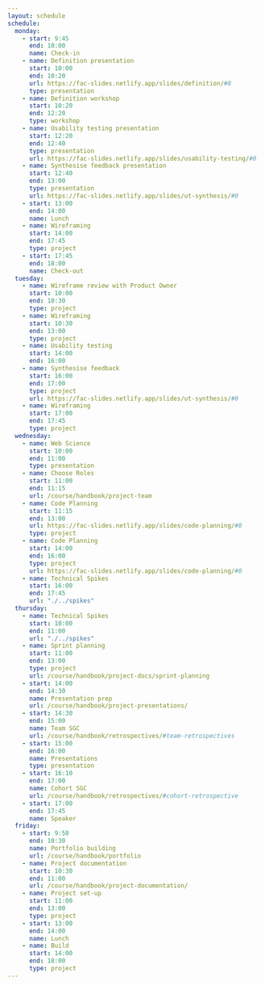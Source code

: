 ```yaml
---
layout: schedule
schedule:
  monday:
    - start: 9:45
      end: 10:00
      name: Check-in
    - name: Definition presentation
      start: 10:00
      end: 10:20
      url: https://fac-slides.netlify.app/slides/definition/#0
      type: presentation
    - name: Definition workshop
      start: 10:20
      end: 12:20
      type: workshop
    - name: Usability testing presentation
      start: 12:20
      end: 12:40
      type: presentation
      url: https://fac-slides.netlify.app/slides/usability-testing/#0
    - name: Synthesise feedback presentation
      start: 12:40
      end: 13:00
      type: presentation
      url: https://fac-slides.netlify.app/slides/ut-synthesis/#0
    - start: 13:00
      end: 14:00
      name: Lunch
    - name: Wireframing
      start: 14:00
      end: 17:45
      type: project
    - start: 17:45
      end: 18:00
      name: Check-out
  tuesday:
    - name: Wireframe review with Product Owner
      start: 10:00
      end: 10:30
      type: project
    - name: Wireframing
      start: 10:30
      end: 13:00
      type: project
    - name: Usability testing
      start: 14:00
      end: 16:00
    - name: Synthesise feedback
      start: 16:00
      end: 17:00
      type: project
      url: https://fac-slides.netlify.app/slides/ut-synthesis/#0
    - name: Wireframing
      start: 17:00
      end: 17:45
      type: project
  wednesday:
    - name: Web Science
      start: 10:00
      end: 11:00
      type: presentation
    - name: Choose Roles
      start: 11:00
      end: 11:15
      url: /course/handbook/project-team
    - name: Code Planning
      start: 11:15
      end: 13:00
      url: https://fac-slides.netlify.app/slides/code-planning/#0
      type: project
    - name: Code Planning
      start: 14:00
      end: 16:00
      type: project
      url: https://fac-slides.netlify.app/slides/code-planning/#0
    - name: Technical Spikes
      start: 16:00
      end: 17:45
      url: "./../spikes"
  thursday:
    - name: Technical Spikes
      start: 10:00
      end: 11:00
      url: "./../spikes"
    - name: Sprint planning
      start: 11:00
      end: 13:00
      type: project
      url: /course/handbook/project-docs/sprint-planning
    - start: 14:00
      end: 14:30
      name: Presentation prep
      url: /course/handbook/project-presentations/
    - start: 14:30
      end: 15:00
      name: Team SGC
      url: /course/handbook/retrospectives/#team-retrospectives
    - start: 15:00
      end: 16:00
      name: Presentations
      type: presentation
    - start: 16:10
      end: 17:00
      name: Cohort SGC
      url: /course/handbook/retrospectives/#cohort-retrospective
    - start: 17:00
      end: 17:45
      name: Speaker
  friday:
    - start: 9:50
      end: 10:30
      name: Portfolio building
      url: /course/handbook/portfolio
    - name: Project documentation
      start: 10:30
      end: 11:00
      url: /course/handbook/project-documentation/
    - name: Project set-up
      start: 11:00
      end: 13:00
      type: project
    - start: 13:00
      end: 14:00
      name: Lunch
    - name: Build
      start: 14:00
      end: 18:00
      type: project
---
```


